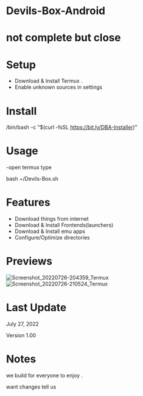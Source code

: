 # Devils-Box-Android 

# not complete but close 

# Setup 
- Download & Install Termux .
- Enable unknown sources in settings 

# Install 
 
 /bin/bash -c "$(curl -fsSL https://bit.ly/DBA-Installer)"
 
# Usage 
-open termux type 

   bash ~/Devils-Box.sh

# Features 
- Download things from internet 
- Download & Install Frontends(launchers)
- Download & Install emu apps
- Configure/Optimize directories 

# Previews

![Screenshot_20220726-204359_Termux](https://user-images.githubusercontent.com/88673522/181136422-306b2f2a-4029-4c74-9c73-f85f4f6e394e.jpg) ![Screenshot_20220726-210524_Termux](https://user-images.githubusercontent.com/88673522/181138463-59d52058-dc9b-4a59-87a8-e063ab1d00ba.jpg)


# Last Update 

July 27, 2022

Version 1.00 


# Notes 

we build for everyone to enjoy . 

want changes tell us 
